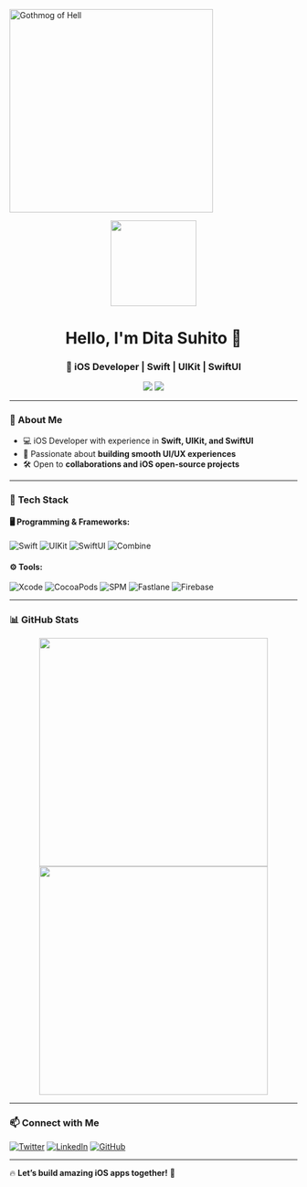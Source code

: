 <a href="https://app.daily.dev/tototo"><img src="https://api.daily.dev/devcards/v2/RUdgsu9JScW3g7yY3ESBC.png?type=default&r=6ct" width="356" alt="Gothmog of Hell"/></a>
<!---
ToTo1403/ToTo1403 is a ✨ special ✨ repository because its `README.md` (this file) appears on your GitHub profile.
You can click the Preview link to take a look at your changes.
--->
<!-- Header -->
<p align="center">
  <img src="https://api.daily.dev/devcards/v2/RUdgsu9JScW3g7yY3ESBC.png?type=default&r=6ct" width="150">
</p>

<!-- Name -->
<h1 align="center">Hello, I'm Dita Suhito 👋</h1>
<h3 align="center">🚀 iOS Developer | Swift | UIKit | SwiftUI </h3>

<!-- Badges -->
<p align="center">
  <img src="https://img.shields.io/github/followers/your-username?label=Followers&style=social" />
  <img src="https://img.shields.io/github/stars/your-username?affiliations=OWNER&style=social" />
</p>

---

### 📱 About Me
- 💻 iOS Developer with experience in **Swift, UIKit, and SwiftUI**
- 🚀 Passionate about **building smooth UI/UX experiences**
- 🛠️ Open to **collaborations and iOS open-source projects**

---

### 🔧 **Tech Stack**
#### 🖥️ Programming & Frameworks:
![Swift](https://img.shields.io/badge/Swift-F54A2A?style=for-the-badge&logo=swift&logoColor=white)
![UIKit](https://img.shields.io/badge/UIKit-%230078D7.svg?style=for-the-badge&logo=apple&logoColor=white)
![SwiftUI](https://img.shields.io/badge/SwiftUI-%230078D7.svg?style=for-the-badge&logo=apple&logoColor=white)
![Combine](https://img.shields.io/badge/Combine-%23FF9900.svg?style=for-the-badge&logo=apple&logoColor=white)

#### ⚙️ Tools:
![Xcode](https://img.shields.io/badge/Xcode-007ACC.svg?style=for-the-badge&logo=Xcode&logoColor=white)
![CocoaPods](https://img.shields.io/badge/CocoaPods-E44D27?style=for-the-badge&logo=cocoapods&logoColor=white)
![SPM](https://img.shields.io/badge/SPM-FA7343?style=for-the-badge&logo=swift&logoColor=white)
![Fastlane](https://img.shields.io/badge/Fastlane-%2300F200.svg?style=for-the-badge&logo=fastlane&logoColor=white)
![Firebase](https://img.shields.io/badge/Firebase-%23FFCA28.svg?style=for-the-badge&logo=firebase&logoColor=white)

---

### 📊 **GitHub Stats**
<p align="center">
  <img src="https://github-readme-stats.vercel.app/api?username=ToTo1403&show_icons=true&theme=tokyonight" width="400" />
  <img src="https://github-readme-streak-stats.herokuapp.com/?user=ToTo1403&theme=tokyonight" width="400" />
</p>

---

### 📫 **Connect with Me**
[![Twitter](https://img.shields.io/badge/Twitter-%231DA1F2.svg?&style=for-the-badge&logo=twitter&logoColor=white)](https://twitter.com/your-handle)
[![LinkedIn](https://img.shields.io/badge/LinkedIn-%230077B5.svg?&style=for-the-badge&logo=linkedin&logoColor=white)](https://linkedin.com/in/your-profile)
[![GitHub](https://img.shields.io/badge/GitHub-%23181717.svg?&style=for-the-badge&logo=github&logoColor=white)](https://github.com/your-username)

---


🔥 **Let’s build amazing iOS apps together!** 🚀
